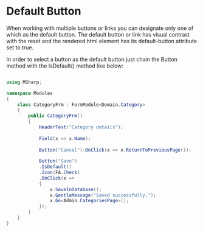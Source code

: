 # Default Button

When working with multiple buttons or links you can designate only one of which as the default button. The default button or link has visual contrast with the reset and the rendered html element has its default-button attribute set to true.

In order to select a button as the default button just chain the Button method with the IsDefault() method like below:

```csharp

using MSharp;

namespace Modules
{
    class CategoryFrm : FormModule<Domain.Category>
    {
        public CategoryFrm()
        {
            HeaderText("Category details");
            
            Field(x => x.Name);
            
            Button("Cancel").OnClick(x => x.ReturnToPreviousPage());
            
            Button("Save")
            .IsDefault()
            .Icon(FA.Check)
            .OnClick(x =>
            {
                x.SaveInDatabase();
                x.GentleMessage("Saved successfully.");
                x.Go<Admin.CategoriesPage>();
            });
        }
    }
}

```
